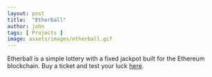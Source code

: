 ```yaml
---
layout: post
title:  "Etherball"
author: john
tags: [ Projects ]
image: assets/images/etherball.gif
---
```


Etherball is a simple lottery with a fixed jackpot built for the Ethereum blockchain. Buy a ticket and test your luck [here](https://lottery.now.sh/).